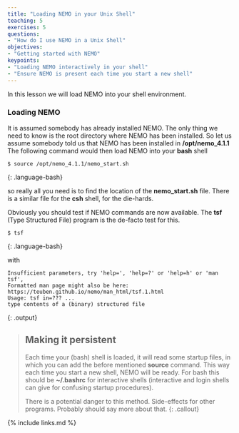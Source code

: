 ```yaml
---
title: "Loading NEMO in your Unix Shell"
teaching: 5
exercises: 5
questions:
- "How do I use NEMO in a Unix Shell"
objectives:
- "Getting started with NEMO"
keypoints:
- "Loading NEMO interactively in your shell"
- "Ensure NEMO is present each time you start a new shell"
---
```

In this lesson we will load NEMO into your shell environment.

### Loading NEMO

It is assumed somebody
has already installed NEMO. The only thing we need to know is the root directory where
NEMO has been installed.
So let us assume somebody told us that NEMO has been installed in
**/opt/nemo_4.1.1**  The following command would then load NEMO into your **bash** shell

~~~
$ source /opt/nemo_4.1.1/nemo_start.sh
~~~
{: .language-bash}

so really all you need is to find the location of the
**nemo_start.sh** file.  There is a similar file for the **csh**
shell, for the die-hards.

Obviously you should test if NEMO commands are now available. The **tsf** (Type Structured File) program
is the de-facto test for this.

~~~
$ tsf
~~~
{: .language-bash}

with

~~~
Insufficient parameters, try 'help=', 'help=?' or 'help=h' or 'man tsf',
Formatted man page might also be here: https://teuben.github.io/nemo/man_html/tsf.1.html
Usage: tsf in=??? ...
type contents of a (binary) structured file
~~~
{: .output}



> ## Making it persistent
>
> Each time your (bash) shell is loaded, it will read some startup files, in which
> you can add the before mentioned **source** command. This way each time
> you start a new shell, NEMO will be ready. For bash this should be **~/.bashrc**
> for interactive shells (interactive and login shells can give for confusing
> startup procedures).
>
> There is a potential danger to this method. Side-effects for other programs.
> Probably should say more about that.
{: .callout}




{% include links.md %}

